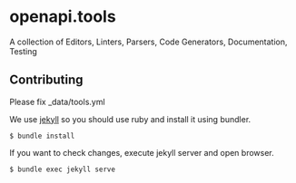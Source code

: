 # openapi.tools
A collection of Editors, Linters, Parsers, Code Generators,  Documentation, Testing

## Contributing
Please fix _data/tools.yml

We use [jekyll](https://jekyllrb.com/) so you should use ruby and install it using bundler.

```
$ bundle install
```

If you want to check changes, execute jekyll server and open browser.
```
$ bundle exec jekyll serve
```
